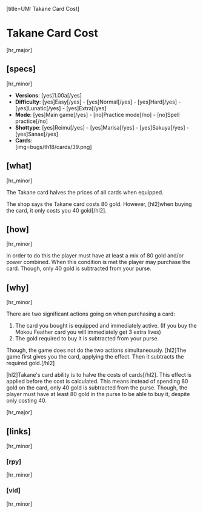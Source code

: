 [title=UM: Takane Card Cost]
# Takane Card Cost

[hr_major]
## [specs]
[hr_minor]
* **Versions**: [yes]1.00a[/yes]
* **Difficulty**: [yes]Easy[/yes] - [yes]Normal[/yes] - [yes]Hard[/yes] - [yes]Lunatic[/yes] - [yes]Extra[/yes]
* **Mode**: [yes]Main game[/yes] - [no]Practice mode[/no] - [no]Spell practice[/no]
* **Shottype**: [yes]Reimu[/yes] - [yes]Marisa[/yes] - [yes]Sakuya[/yes] - [yes]Sanae[/yes]
* **Cards**:  
[img=bugs/th18/cards/39.png]


## [what]
[hr_minor]

The Takane card halves the prices of all cards when equipped.

The shop says the Takane card costs 80 gold. However, [hl2]when buying the card, it only costs you 40 gold[/hl2].

## [how]
[hr_minor]

In order to do this the player must have at least a mix of 80 gold and/or power combined. When this condition is met the player may purchase the card. Though, only 40 gold is subtracted from your purse.

## [why]
[hr_minor]

There are two significant actions going on when purchasing a card:
1. The card you bought is equipped and immediately active. (If you buy the Mokou Feather card you will immediately get 3 extra lives)
2. The gold required to buy it is subtracted from your purse.

Though, the game does not do the two actions simultaneously. [hl2]The game first gives you the card, applying the effect. Then it subtracts the required gold.[/hl2]

[hl2]Takane's card ability is to halve the costs of cards[/hl2]. This effect is applied before the cost is calculated. This means instead of spending 80 gold on the card, only 40 gold is subtracted from the purse. Though, the player must have at least 80 gold in the purse to be able to buy it, despite only costing 40.


[hr_major]
## [links]
[hr_minor]
### [rpy]
[hr_minor]
### [vid]
[hr_minor]
